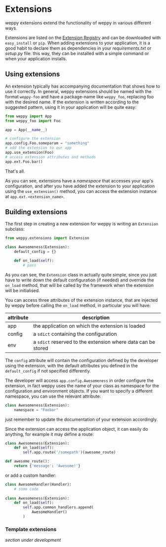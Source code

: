 Extensions
==========

weppy extensions extend the functionality of weppy in various different ways.

Extensions are listed on the [Extension Registry](#) and can be downloaded with
`easy_install` or `pip`. When adding extensions to your application, it is a
good habit to declare them as dependencies in your *requirements.txt* or *setup.py*
file: this way, they can be installed with a simple command or when your application installs.

Using extensions
----------------

An extension typically has accompanying documentation that shows how to use it
correctly. In general, weppy extensions should be named with the format `weppy-foo`
and have a package-name like `weppy_foo`, replacing foo with the desired name.
If the extension is written according to the suggested pattern, using it in your 
application will be quite easy:

```python
from weppy import App
from weppy_foo import Foo

app = App(__name__)

# configure the extension
app.config.Foo.someparam = "something"
# add the extension to our app
app.use_extension(Foo)
# access extension attributes and methods
app.ext.Foo.bar()
```

That's all.   

As you can see, extensions have a *namespace* that accesses your app's configuration,
and after you have added the extension to your application using the `use_extension()`
method, you can access the extension instance at `app.ext.<extension_name>`.


Building extensions
-------------------

The first step in creating a new extension for weppy is writing an `Extension` subclass:

```python
from weppy.extensions import Extension

class Awesomeness(Extension):
    default_config = {}

    def on_load(self):
        # pass
```

As you can see, the `Extension` class in actually quite simple, since you just have to write down the default configuration (if needed) and override the `on_load` method, that will be called by the framework when the extension will be initialised.

You can access three attributes of the extension instance, that are injected by weppy before calling the `on_load` method, in particular you will have:

| attribute | description |
| --- | --- |
| app | the application on which the extension is loaded |
| config | a `sdict` containing the configuration |
| env | a `sdict` reserved to the extension where data can be stored |

The `config` attribute will contain the configuration defined by the developer using the extension, with the default attributes you defined in the `default_config` if not specified differently.

The developer will access `app.config.Awesomeness` in order configure the extension, in fact weppy uses the name of your class as namespace for the configuration and environment objects. If you want to specify a different namespace, you can use the relevant attribute:

```python
class Awesomeness(Extension):
    namespace = "Foobar"
```

just remember to update the documentation of your extension accordingly.

Since the extension can access the application object, it can easily do anything, for example it may define a route:

```python
class Awesomeness(Extension):
    def on_load(self):
        self.app.route('/somepath')(awesome_route)

def awesome_route():
    return {'message': 'Awesome!'}
```

or add a custom handler:

```python
class AwesomeHandler(Handler):
    # some code
    
class Awesomeness(Extension):
    def on_load(self):
        self.app.common_handlers.append(
            AwesomeHandler()
        )
```

### Template extensions

*section under development*
